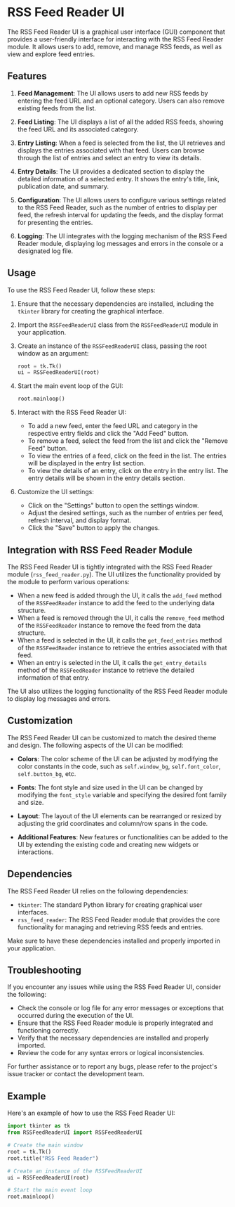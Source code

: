 # RSS Feed Reader UI

The RSS Feed Reader UI is a graphical user interface (GUI) component that provides a user-friendly interface for interacting with the RSS Feed Reader module. It allows users to add, remove, and manage RSS feeds, as well as view and explore feed entries.

## Features

1. **Feed Management**: The UI allows users to add new RSS feeds by entering the feed URL and an optional category. Users can also remove existing feeds from the list.

2. **Feed Listing**: The UI displays a list of all the added RSS feeds, showing the feed URL and its associated category.

3. **Entry Listing**: When a feed is selected from the list, the UI retrieves and displays the entries associated with that feed. Users can browse through the list of entries and select an entry to view its details.

4. **Entry Details**: The UI provides a dedicated section to display the detailed information of a selected entry. It shows the entry's title, link, publication date, and summary.

5. **Configuration**: The UI allows users to configure various settings related to the RSS Feed Reader, such as the number of entries to display per feed, the refresh interval for updating the feeds, and the display format for presenting the entries.

6. **Logging**: The UI integrates with the logging mechanism of the RSS Feed Reader module, displaying log messages and errors in the console or a designated log file.

## Usage

To use the RSS Feed Reader UI, follow these steps:

1. Ensure that the necessary dependencies are installed, including the `tkinter` library for creating the graphical interface.

2. Import the `RSSFeedReaderUI` class from the `RSSFeedReaderUI` module in your application.

3. Create an instance of the `RSSFeedReaderUI` class, passing the root window as an argument:
   ```python
   root = tk.Tk()
   ui = RSSFeedReaderUI(root)
   ```

4. Start the main event loop of the GUI:
   ```python
   root.mainloop()
   ```

5. Interact with the RSS Feed Reader UI:
   - To add a new feed, enter the feed URL and category in the respective entry fields and click the "Add Feed" button.
   - To remove a feed, select the feed from the list and click the "Remove Feed" button.
   - To view the entries of a feed, click on the feed in the list. The entries will be displayed in the entry list section.
   - To view the details of an entry, click on the entry in the entry list. The entry details will be shown in the entry details section.

6. Customize the UI settings:
   - Click on the "Settings" button to open the settings window.
   - Adjust the desired settings, such as the number of entries per feed, refresh interval, and display format.
   - Click the "Save" button to apply the changes.

## Integration with RSS Feed Reader Module

The RSS Feed Reader UI is tightly integrated with the RSS Feed Reader module (`rss_feed_reader.py`). The UI utilizes the functionality provided by the module to perform various operations:

- When a new feed is added through the UI, it calls the `add_feed` method of the `RSSFeedReader` instance to add the feed to the underlying data structure.
- When a feed is removed through the UI, it calls the `remove_feed` method of the `RSSFeedReader` instance to remove the feed from the data structure.
- When a feed is selected in the UI, it calls the `get_feed_entries` method of the `RSSFeedReader` instance to retrieve the entries associated with that feed.
- When an entry is selected in the UI, it calls the `get_entry_details` method of the `RSSFeedReader` instance to retrieve the detailed information of that entry.

The UI also utilizes the logging functionality of the RSS Feed Reader module to display log messages and errors.

## Customization

The RSS Feed Reader UI can be customized to match the desired theme and design. The following aspects of the UI can be modified:

- **Colors**: The color scheme of the UI can be adjusted by modifying the color constants in the code, such as `self.window_bg`, `self.font_color`, `self.button_bg`, etc.

- **Fonts**: The font style and size used in the UI can be changed by modifying the `font_style` variable and specifying the desired font family and size.

- **Layout**: The layout of the UI elements can be rearranged or resized by adjusting the grid coordinates and column/row spans in the code.

- **Additional Features**: New features or functionalities can be added to the UI by extending the existing code and creating new widgets or interactions.

## Dependencies

The RSS Feed Reader UI relies on the following dependencies:

- `tkinter`: The standard Python library for creating graphical user interfaces.
- `rss_feed_reader`: The RSS Feed Reader module that provides the core functionality for managing and retrieving RSS feeds and entries.

Make sure to have these dependencies installed and properly imported in your application.

## Troubleshooting

If you encounter any issues while using the RSS Feed Reader UI, consider the following:

- Check the console or log file for any error messages or exceptions that occurred during the execution of the UI.
- Ensure that the RSS Feed Reader module is properly integrated and functioning correctly.
- Verify that the necessary dependencies are installed and properly imported.
- Review the code for any syntax errors or logical inconsistencies.

For further assistance or to report any bugs, please refer to the project's issue tracker or contact the development team.

## Example

Here's an example of how to use the RSS Feed Reader UI:

```python
import tkinter as tk
from RSSFeedReaderUI import RSSFeedReaderUI

# Create the main window
root = tk.Tk()
root.title("RSS Feed Reader")

# Create an instance of the RSSFeedReaderUI
ui = RSSFeedReaderUI(root)

# Start the main event loop
root.mainloop()